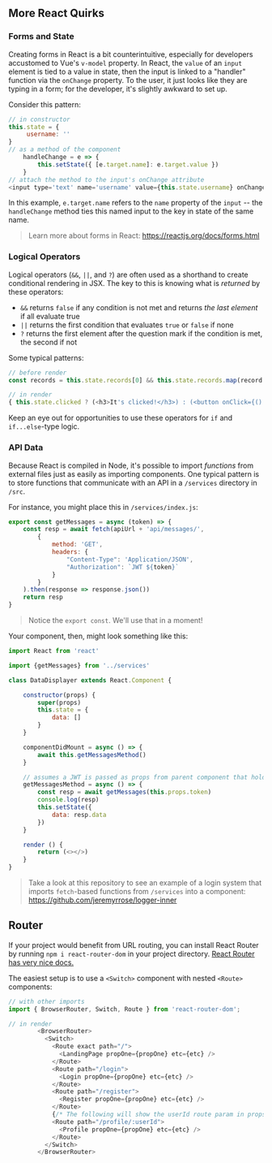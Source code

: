 ## More React Quirks

### Forms and State

Creating forms in React is a bit counterintuitive, especially for developers accustomed to Vue's `v-model` property. In React, the `value` of an `input` element is tied to a value in state, then the input is linked to a "handler" function via the `onChange` property. To the user, it just looks like they are typing in a form; for the developer, it's slightly awkward to set up.

Consider this pattern:
```javascript
// in constructor
this.state = {
     username: ''
}
// as a method of the component
    handleChange = e => {
        this.setState({ [e.target.name]: e.target.value })
    }
// attach the method to the input's onChange attribute
<input type='text' name='username' value={this.state.username} onChange={(e) => this.handleChange(e)}/>
```

In this example, `e.target.name` refers to the `name` property of the `input` -- the `handleChange` method ties this named input to the key in state of the same name.

>Learn more about forms in React: https://reactjs.org/docs/forms.html

### Logical Operators

Logical operators (`&&`, `||`, and `?`) are often used as a shorthand to create conditional rendering in JSX. The key to this is knowing what is *returned* by these operators:
* `&&` returns `false` if any condition is not met and returns *the last element* if all evaluate true
* `||` returns the first condition that evaluates `true` or `false` if none
* `?` returns the first element after the question mark if the condition is met, the second if not

Some typical patterns:
```javascript
// before render
const records = this.state.records[0] && this.state.records.map(record => <Record info={record.info} />)

// in render
{ this.state.clicked ? (<h3>It's clicked!</h3>) : (<button onClick={() => this.setState({clicked: true})}>Click here!</button>) }
```

Keep an eye out for opportunities to use these operators for `if` and `if...else`-type logic.

### API Data

Because React is compiled in Node, it's possible to import *functions* from external files just as easily as importing components. One typical pattern is to store functions that communicate with an API in a `/services` directory in `/src`.

For instance, you might place this in `/services/index.js`:
```javascript
export const getMessages = async (token) => {
    const resp = await fetch(apiUrl + 'api/messages/',
        {
            method: 'GET',
            headers: {
                "Content-Type": 'Application/JSON',
                "Authorization": `JWT ${token}`               
            }  
        }
    ).then(response => response.json())
    return resp
}
```
>Notice the `export const`. We'll use that in a moment!

Your component, then, might look something like this:
```javascript
import React from 'react'

import {getMessages} from '../services'

class DataDisplayer extends React.Component {

    constructor(props) {
        super(props)
        this.state = {
            data: []
        }
    }

    componentDidMount = async () => {
        await this.getMessagesMethod()
    }

    // assumes a JWT is passed as props from parent component that holds login state
    getMessagesMethod = async () => {
        const resp = await getMessages(this.props.token)
        console.log(resp)
        this.setState({
            data: resp.data
        })
    }

    render () {
        return (<></>)
    }
}
```

>Take a look at this repository to see an example of a login system that imports `fetch`-based functions from `/services` into a component: https://github.com/jeremyrrose/logger-inner

## Router

If your project would benefit from URL routing, you can install React Router by running `npm i react-router-dom` in your project directory. [React Router has very nice docs.](https://reactrouter.com/)

The easiest setup is to use a `<Switch>` component with nested `<Route>` components:

```javascript
// with other imports
import { BrowserRouter, Switch, Route } from 'react-router-dom';

// in render
        <BrowserRouter>
          <Switch>
            <Route exact path="/">
              <LandingPage propOne={propOne} etc={etc} />
            </Route>
            <Route path="/login">              
              <Login propOne={propOne} etc={etc} />
            </Route>
            <Route path="/register">              
              <Register propOne={propOne} etc={etc} />
            </Route>
            {/* The following will show the userId route param in props.match.params in the Profile component */}
            <Route path="/profile/:userId">
              <Profile propOne={propOne} etc={etc} />
            </Route>
          </Switch>
        </BrowserRouter>
```
